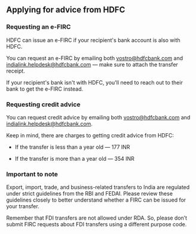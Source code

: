 ## Applying for advice from HDFC  
### Requesting an e-FIRC

HDFC can issue an e-FIRC if your recipient's bank account is also with HDFC.

You can request an e-FIRC by emailing both vostro@hdfcbank.com and indialink.helpdesk@hdfcbank.com — make sure to attach the transfer receipt. 

If your recipient's bank isn't with HDFC, you'll need to reach out to their bank to get the e-FIRC instead. 

### Requesting credit advice

You can request credit advice by emailing both vostro@hdfcbank.com and indialink.helpdesk@hdfcbank.com.

Keep in mind, there are charges to getting credit advice from HDFC: 

  * If the transfer is less than a year old — 177 INR

  * If the transfer is more than a year old — 354 INR




### Important to note

Export, import, trade, and business-related transfers to India are regulated under strict guidelines from the RBI and FEDAI. Please review these guidelines closely to better understand whether a FIRC can be issued for your transfer.

Remember that FDI transfers are not allowed under RDA. So, please don’t submit FIRC requests about FDI transfers using a different purpose code.